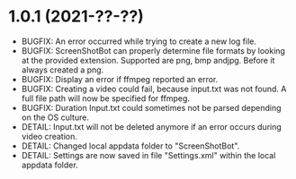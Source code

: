 # 1.0.1 (2021-??-??)
- BUGFIX: An error occurred while trying to create a new log file.
- BUGFIX: ScreenShotBot can properly determine file formats by looking at the provided extension. Supported are png, bmp andjpg. Before it always created a png.
- BUGFIX: Display an error if ffmpeg reported an error.
- BUGFIX: Creating a video could fail, because input.txt was not found. A full file path will now be specified for ffmpeg.
- BUGFIX: Duration Input.txt could sometimes not be parsed depending on the OS culture.
- DETAIL: Input.txt will not be deleted anymore if an error occurs during video creation.
- DETAIL: Changed local appdata folder to "ScreenShotBot".
- DETAIL: Settings are now saved in file "Settings.xml" within the local appdata folder.